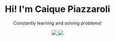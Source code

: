 <div align="center">
   <h1> Hi! I'm Caique Piazzaroli </h1>
</div>
<div align="center">
   <p>Constantly learning and solving problems!</p>
</div>

<div align="center"> 
   <a href = "mailto:caique405@gmail.com" target="_blank">
<!--     <img src="https://img.shields.io/badge/-Gmail-%23333?style=for-the-badge&logo=gmail&logoColor=white"> -->
    <img src="https://img.shields.io/badge/GMAIL-red?style=for-the-badge&logo=gmail&color=white">
  </a>
  <a href="https://www.linkedin.com/in/caique-piazz" target="_blank">
    <img src="https://img.shields.io/badge/-LinkedIn-%230077B5?style=for-the-badge&logo=linkedin&logoColor=white">
  </a> 
</div>

